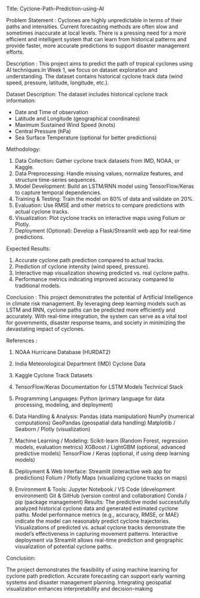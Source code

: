  Title: Cyclone-Path-Prediction-using-AI

 Problem Statement :
Cyclones are highly unpredictable in terms of their paths and intensities. Current forecasting methods are often slow and sometimes inaccurate at local levels. There is a pressing need for a more efficient and intelligent system that can learn from historical patterns and provide faster, more accurate predictions to support disaster management efforts.

 Description :
 This project aims to predict the path of tropical cyclones using AI techniques.In Week 1, we focus on dataset exploration and understanding. The dataset contains historical cyclone track data (wind speed, pressure, latitude, longitude, etc.).

Dataset Description:
The dataset includes historical cyclone track information:
- Date and Time of observation
- Latitude and Longitude (geographical coordinates)
- Maximum Sustained Wind Speed (knots)
- Central Pressure (hPa)
- Sea Surface Temperature (optional for better predictions)

 Methodology:
1. Data Collection: Gather cyclone track datasets from IMD, NOAA, or Kaggle.
2. Data Preprocessing: Handle missing values, normalize features, and structure time-series sequences.
3. Model Development: Build an LSTM/RNN model using TensorFlow/Keras to capture temporal dependencies.
4. Training & Testing: Train the model on 80% of data and validate on 20%.
5. Evaluation: Use RMSE and other metrics to compare predictions with actual cyclone tracks.
6. Visualization: Plot cyclone tracks on interactive maps using Folium or Plotly.
7. Deployment (Optional): Develop a Flask/Streamlit web app for real-time predictions.

Expected Results:
1. Accurate cyclone path prediction compared to actual tracks.
2. Prediction of cyclone intensity (wind speed, pressure).
3. Interactive map visualization showing predicted vs. real cyclone paths.
4. Performance metrics indicating improved accuracy compared to traditional models.

Conclusion :
This project demonstrates the potential of Artificial Intelligence in climate risk management. By leveraging deep learning models such as LSTM and RNN, cyclone paths can be predicted more efficiently and accurately. With real-time integration, the system can serve as a vital tool for governments, disaster response teams, and society in minimizing the devastating impact of cyclones.

References :
1. NOAA Hurricane Database (HURDAT2)
2. India Meteorological Department (IMD) Cyclone Data
3. Kaggle Cyclone Track Datasets
4. TensorFlow/Keras Documentation for LSTM Models
Technical Stack

1. Programming Languages:
Python (primary language for data processing, modeling, and deployment)
2. Data Handling & Analysis:
Pandas (data manipulation)
NumPy (numerical computations)
GeoPandas (geospatial data handling)
Matplotlib / Seaborn / Plotly (visualization)
3. Machine Learning / Modeling:
Scikit-learn (Random Forest, regression models, evaluation metrics)
XGBoost / LightGBM (optional, advanced predictive models)
TensorFlow / Keras (optional, if using deep learning models)
4. Deployment & Web Interface:
Streamlit (interactive web app for predictions)
Folium / Plotly Maps (visualizing cyclone tracks on maps)
5. Environment & Tools:
Jupyter Notebook / VS Code (development environment)
Git & GitHub (version control and collaboration)
Conda / pip (package management)
Results:
The predictive model successfully analyzed historical cyclone data and generated estimated cyclone paths.
Model performance metrics (e.g., accuracy, RMSE, or MAE) indicate the model can reasonably predict cyclone trajectories.
Visualizations of predicted vs. actual cyclone tracks demonstrate the model’s effectiveness in capturing movement patterns.
Interactive deployment via Streamlit allows real-time prediction and geographic visualization of potential cyclone paths.

Conclusion:

The project demonstrates the feasibility of using machine learning for cyclone path prediction.
Accurate forecasting can support early warning systems and disaster management planning.
Integrating geospatial visualization enhances interpretability and decision-making
